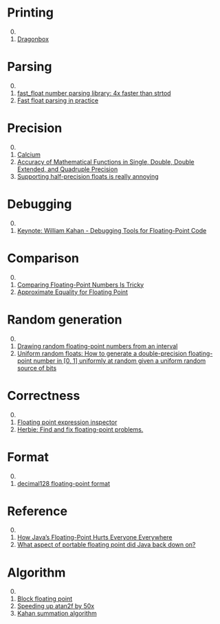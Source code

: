 # Printing

0. []()
0. [Dragonbox](https://github.com/jk-jeon/dragonbox)

# Parsing

0. []()
0. [fast_float number parsing library: 4x faster than strtod](https://github.com/fastfloat/fast_float)
0. [Fast float parsing in practice](https://lemire.me/blog/2020/03/10/fast-float-parsing-in-practice/)

# Precision

0. []()
0. [Calcium](https://fredrikj.net/calcium/)
0. [Accuracy of Mathematical Functions in Single, Double, Double Extended, and Quadruple Precision](https://members.loria.fr/PZimmermann/papers/accuracy.pdf)
0. [Supporting half-precision floats is really annoying](https://futhark-lang.org/blog/2021-08-05-half-precision-floats.html)

# Debugging

0. []()
0. [Keynote: William Kahan - Debugging Tools for Floating-Point Code](https://www.youtube.com/watch?v=qHddEkfQBrA)

# Comparison

0. []()
0. [Comparing Floating-Point Numbers Is Tricky](https://www.youtube.com/watch?v=iW7H1KfSJ8s)
0. [Approximate Equality for Floating Point](https://github.com/apple/swift-evolution/blob/master/proposals/0259-approximately-equal.md)

# Random generation

0. []()
0. [Drawing random floating-point numbers from an interval](https://hal.archives-ouvertes.fr/hal-03282794/document)
0. [Uniform random floats:  How to generate a double-precision floating-point number in [0, 1] uniformly at random given a uniform random source of bits](https://mumble.net/~campbell/2014/04/28/uniform-random-float)

# Correctness

0. []()
0. [Floating point expression inspector](https://github.com/graphitemaster/fpinspect)
0. [Herbie: Find and fix floating-point problems.](https://herbie.uwplse.org/)

# Format

0. []()
0. [decimal128 floating-point format](https://en.wikipedia.org/wiki/Decimal128_floating-point_format)

# Reference

0. []()
0. [How Java’s Floating-Point Hurts Everyone Everywhere](https://people.eecs.berkeley.edu/~wkahan/JAVAhurt.pdf)
0. [What aspect of portable floating point did Java back down on?](https://retrocomputing.stackexchange.com/questions/18143/what-aspect-of-portable-floating-point-did-java-back-down-on)

# Algorithm

0. []()
0. [Block floating point](https://en.wikipedia.org/wiki/Block_floating_point)
0. [Speeding up atan2f by 50x](https://mazzo.li/posts/vectorized-atan2.html)
0. [Kahan summation algorithm](https://en.wikipedia.org/wiki/Kahan_summation_algorithm)

